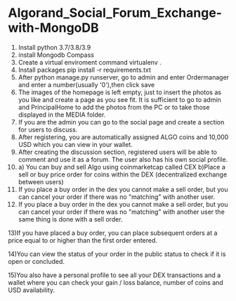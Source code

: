 # Algorand_Social_Forum_Exchange-with-MongoDB
1) Install python 3.7/3.8/3.9
2) install Mongodb Compass
3) Create a virtual enviroment command virtualenv .
4) Install packages pip install -r requirements.txt
5) After python manage.py runserver, go to admin and enter Ordermanager and enter a number(usually '0'),then click save
6) The images of the homepage is left empty, just to insert the photos as you like and create a page as you see fit. It is sufficient to go to admin and PrincipalHome to add the photos from the PC or to take those displayed in the MEDIA folder.
7) If you are the admin you can go to the social page and create a section for users to discuss.
8) After registering, you are automatically assigned ALGO coins and 10,000 USD which you can view in your wallet.
9) After creating the discussion section, registered users will be able to comment and use it as a forum. The user also has his own social profile.
10) a) You can buy and sell Algo using coinmarketcap called CEX b)Place a sell or buy price order for coins within the DEX (decentralized exchange between users)
11) If you place a buy order in the dex you cannot make a sell order, but you can cancel your order if there was no "matching" with another user.
12) If you place a buy order in the dex you cannot make a sell order, but you can cancel your order if there was no "matching" with another user
the same thing is done with a sell order.

13)If you have placed a buy order, you can place subsequent orders at a price equal to or higher than the first order entered.

14)You can view the status of your order in the public status to check if it is open or concluded.

15)You also have a personal profile to see all your DEX transactions and a wallet where you can check your gain / loss balance, number of coins and USD availability.
